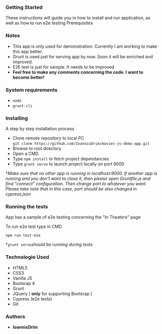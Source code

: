 ### Getting Started

These instructions will guide you in how to install and run application, as well as how to run e2e testing
Prerequisites

### Notes

* This app is only used for demonstration. Currently I am working to make this app better.
* Grunt is used just for serving app by now. Soon it will be enriched and improved.
* E2E test is just for sample. It needs to be improved.
* **Feel free to make any comments concerning the code. I want to become better!**

### System requirements

* ```node```   
* ```grunt-cli```   

### Installing

A step by step installation process

* Clone remote repository to local PC   
  ```git clone https://github.com/IoannisDrim/movies-js-demo-app.git```
* Browse to root directory
* Open a CMD
* Type ```npm install``` to fetch project dependancies
* Type ```grunt serve``` to launch project locally on port 9000

*_Make sure that no other app is running in localhost:9000. If another app is running and you don't want to close it, then please open Gruntfile.js and find "connect" configuration. Then change port to whatever you want. Please take note that in this case, port should be also changed in cypress.json_     
   
### Running the tests

App has a sample of e2e testing concerning the "In Theaters" page

To run e2e test type in CMD

```npm run test-e2e```

*```grunt serve```_should be running during tests_   

### Technologie Used

* HTML5
* CSS3
* Vanilla JS
* Bootsrap 4
* Grunt
* JQuery ( **only** for supporting Bootsrap )
* Cypress (e2e tests)
* Git

### Authors

* **IoannisDrim**